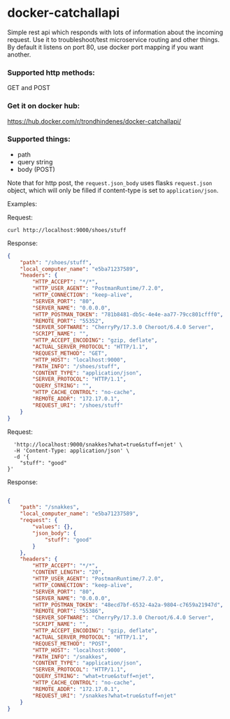 # docker-catchallapi

Simple rest api which responds with lots of information about the incoming request. Use it to troubleshoot/test microservice routing and other things.
By default it listens on port 80, use docker port mapping if you want another.

### Supported http methods:
GET and POST

### Get it on docker hub:
https://hub.docker.com/r/trondhindenes/docker-catchallapi/

### Supported things:
- path
- query string
- body (POST)

Note that for http post, the `request.json_body` uses flasks `request.json` object, which will only be filled if content-type is set to `application/json`.

Examples:

Request: 
```
curl http://localhost:9000/shoes/stuff
```

Response:
```json
{
    "path": "/shoes/stuff",
    "local_computer_name": "e5ba71237589",
    "headers": {
        "HTTP_ACCEPT": "*/*",
        "HTTP_USER_AGENT": "PostmanRuntime/7.2.0",
        "HTTP_CONNECTION": "keep-alive",
        "SERVER_PORT": "80",
        "SERVER_NAME": "0.0.0.0",
        "HTTP_POSTMAN_TOKEN": "781b8481-db5c-4e4e-aa77-79cc801cfff0",
        "REMOTE_PORT": "55352",
        "SERVER_SOFTWARE": "CherryPy/17.3.0 Cheroot/6.4.0 Server",
        "SCRIPT_NAME": "",
        "HTTP_ACCEPT_ENCODING": "gzip, deflate",
        "ACTUAL_SERVER_PROTOCOL": "HTTP/1.1",
        "REQUEST_METHOD": "GET",
        "HTTP_HOST": "localhost:9000",
        "PATH_INFO": "/shoes/stuff",
        "CONTENT_TYPE": "application/json",
        "SERVER_PROTOCOL": "HTTP/1.1",
        "QUERY_STRING": "",
        "HTTP_CACHE_CONTROL": "no-cache",
        "REMOTE_ADDR": "172.17.0.1",
        "REQUEST_URI": "/shoes/stuff"
    }
}
```

Request: 
```curl -X POST \
  'http://localhost:9000/snakkes?what=true&stuff=njet' \
  -H 'Content-Type: application/json' \
  -d '{
	"stuff": "good"
}'
```

Response:
```json

{
    "path": "/snakkes",
    "local_computer_name": "e5ba71237589",
    "request": {
        "values": {},
        "json_body": {
            "stuff": "good"
        }
    },
    "headers": {
        "HTTP_ACCEPT": "*/*",
        "CONTENT_LENGTH": "20",
        "HTTP_USER_AGENT": "PostmanRuntime/7.2.0",
        "HTTP_CONNECTION": "keep-alive",
        "SERVER_PORT": "80",
        "SERVER_NAME": "0.0.0.0",
        "HTTP_POSTMAN_TOKEN": "48ecd7bf-6532-4a2a-9804-c7659a21947d",
        "REMOTE_PORT": "55386",
        "SERVER_SOFTWARE": "CherryPy/17.3.0 Cheroot/6.4.0 Server",
        "SCRIPT_NAME": "",
        "HTTP_ACCEPT_ENCODING": "gzip, deflate",
        "ACTUAL_SERVER_PROTOCOL": "HTTP/1.1",
        "REQUEST_METHOD": "POST",
        "HTTP_HOST": "localhost:9000",
        "PATH_INFO": "/snakkes",
        "CONTENT_TYPE": "application/json",
        "SERVER_PROTOCOL": "HTTP/1.1",
        "QUERY_STRING": "what=true&stuff=njet",
        "HTTP_CACHE_CONTROL": "no-cache",
        "REMOTE_ADDR": "172.17.0.1",
        "REQUEST_URI": "/snakkes?what=true&stuff=njet"
    }
}
```